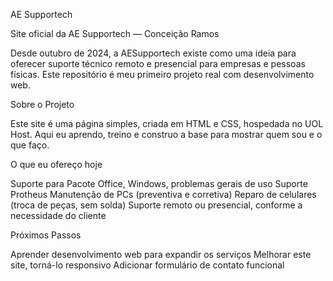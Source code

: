 AE Supportech

Site oficial da AE Supportech — Conceição Ramos

Desde outubro de 2024, a AESupportech existe como uma ideia para oferecer suporte técnico remoto e presencial para empresas e pessoas físicas. Este repositório é meu primeiro projeto real com desenvolvimento web.

Sobre o Projeto

Este site é uma página simples, criada em HTML e CSS, hospedada no UOL Host. Aqui eu aprendo, treino e construo a base para mostrar quem sou e o que faço.

O que eu ofereço hoje

Suporte para Pacote Office, Windows, problemas gerais de uso
Suporte Protheus
Manutenção de PCs (preventiva e corretiva)
Reparo de celulares (troca de peças, sem solda)
Suporte remoto ou presencial, conforme a necessidade do cliente

Próximos Passos

Aprender desenvolvimento web para expandir os serviços
Melhorar este site, torná-lo responsivo
Adicionar formulário de contato funcional
